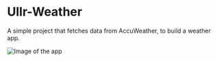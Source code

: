# Ullr-Weather

A simple project that fetches data from AccuWeather, to build a weather app.

![Image of the app](https://via.placeholder.com/400x300)
